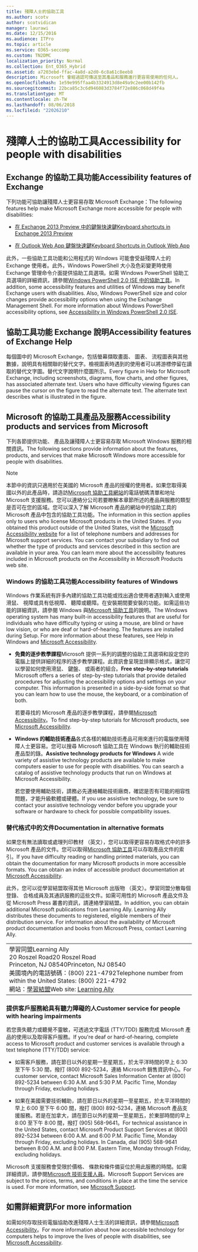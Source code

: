 ```yaml
---
title: 殘障人士的協助工具
ms.author: scotv
author: scotvidican
manager: laurawi
ms.date: 12/15/2016
ms.audience: ITPro
ms.topic: article
ms.service: O365-seccomp
ms.custom: TN2DMC
localization_priority: Normal
ms.collection: Ent_O365_Hybrid
ms.assetid: a7203ebd-ffac-4a8d-a2d0-6c8a61c8eeb8
description: Microsoft 會經過認可傳送至其產品和服務進行更容易使用的任何人。
ms.openlocfilehash: 1e59e995ffaa4b3324913d8e49a9c2ee00b142fb
ms.sourcegitcommit: 22bca85c3c6d946083d3784f72e886c068d49f4a
ms.translationtype: MT
ms.contentlocale: zh-TW
ms.lasthandoff: 08/06/2018
ms.locfileid: "22026210"
---
```

# <a name="accessibility-for-people-with-disabilities"></a><span data-ttu-id="320cc-103">殘障人士的協助工具</span><span class="sxs-lookup"><span data-stu-id="320cc-103">Accessibility for people with disabilities</span></span>

## <a name="accessibility-features-of-exchange"></a><span data-ttu-id="320cc-104">Exchange 的協助工具功能</span><span class="sxs-lookup"><span data-stu-id="320cc-104">Accessibility features of Exchange</span></span>

<span data-ttu-id="320cc-105">下列功能可協助讓殘障人士更容易存取 Microsoft Exchange：</span><span class="sxs-lookup"><span data-stu-id="320cc-105">The following features help make Microsoft Exchange more accessible for people with disabilities:</span></span>
  
- [<span data-ttu-id="320cc-106">在 Exchange 2013 Preview 中的鍵盤快速鍵</span><span class="sxs-lookup"><span data-stu-id="320cc-106">Keyboard shortcuts in Exchange 2013 Preview</span></span>](http://technet.microsoft.com/library/146b2b52-1ef8-4606-991a-4cf4da694970.aspx)
    
- [<span data-ttu-id="320cc-107">在 Outlook Web App 鍵盤快速鍵</span><span class="sxs-lookup"><span data-stu-id="320cc-107">Keyboard Shortcuts in Outlook Web App</span></span>](https://go.microsoft.com/fwlink/p/?LinkId=268079)
    
<span data-ttu-id="320cc-p101">此外，一些協助工具功能和公用程式的 Windows 可能會受益殘障人士的 Exchange 使用者。此外，Windows PowerShell 大小及色彩變更時使用 Exchange 管理命令介面提供協助工具選項。如需 Windows PowerShell 協助工具選項的詳細資訊，請參閱[Windows PowerShell 2.0 ISE 中的協助工具](https://go.microsoft.com/fwlink/p/?LinkId=258240)。</span><span class="sxs-lookup"><span data-stu-id="320cc-p101">In addition, some accessibility features and utilities of Windows may benefit Exchange users with disabilities. Also, Windows PowerShell size and color changes provide accessibility options when using the Exchange Management Shell. For more information about Windows PowerShell accessibility options, see [Accessibility in Windows PowerShell 2.0 ISE](https://go.microsoft.com/fwlink/p/?LinkId=258240).</span></span>
  
## <a name="accessibility-features-of-exchange-help"></a><span data-ttu-id="320cc-111">協助工具功能 Exchange 說明</span><span class="sxs-lookup"><span data-stu-id="320cc-111">Accessibility features of Exchange Help</span></span>

<span data-ttu-id="320cc-p102">每個圖中的 Microsoft Exchange，包括螢幕擷取畫面、 圖表、 流程圖表與其他數據，說明具有相關聯的替代文字。檢視圖表時遇到的使用者可以將游標停留在讀取的替代文字圖。替代文字說明什麼圖所示。</span><span class="sxs-lookup"><span data-stu-id="320cc-p102">Every figure in Help for Microsoft Exchange, including screenshots, diagrams, flow charts, and other figures, has associated alternate text. Users who have difficulty viewing figures can pause the cursor on the figure to read the alternate text. The alternate text describes what is illustrated in the figure.</span></span>
  
## <a name="accessibility-products-and-services-from-microsoft"></a><span data-ttu-id="320cc-115">Microsoft 的協助工具產品及服務</span><span class="sxs-lookup"><span data-stu-id="320cc-115">Accessibility products and services from Microsoft</span></span>

<span data-ttu-id="320cc-116">下列各節提供功能、 產品及讓殘障人士更容易存取 Microsoft Windows 服務的相關資訊。</span><span class="sxs-lookup"><span data-stu-id="320cc-116">The following sections provide information about the features, products, and services that make Microsoft Windows more accessible for people with disabilities.</span></span>
  
> [!NOTE]
> <span data-ttu-id="320cc-p103">本節中的資訊只適用於在美國的 Microsoft 產品的授權的使用者。如果您取得美國以外的此產品時，請造訪[Microsoft 協助工具網站](https://www.microsoft.com/enable)的電話號碼清單和地址 Microsoft 支援服務。您可以連絡分公司若要瞭解本章節所述的產品與服務的類型是否可在您的區域。您可以深入了解 Microsoft 產品的網站中的協助工具的 Microsoft 產品中包含的協助工具功能。</span><span class="sxs-lookup"><span data-stu-id="320cc-p103">The information in this section applies only to users who license Microsoft products in the United States. If you obtained this product outside of the United States, visit the [Microsoft Accessibility website](https://www.microsoft.com/enable) for a list of telephone numbers and addresses for Microsoft support services. You can contact your subsidiary to find out whether the type of products and services described in this section are available in your area. You can learn more about the accessibility features included in Microsoft products on the Accessibility in Microsoft Products web site.</span></span> 
  
### <a name="accessibility-features-of-windows"></a><span data-ttu-id="320cc-121">Windows 的協助工具功能</span><span class="sxs-lookup"><span data-stu-id="320cc-121">Accessibility features of Windows</span></span>

<span data-ttu-id="320cc-p104">Windows 作業系統有許多內建的協助工具功能或找出適合使用者遇到輸入或使用滑鼠、 視障或具有低視障、 聽障或聽障。在安裝期間要安裝的功能。如需這些功能的詳細資訊，請參閱 Windows 與[Microsoft 協助工具](https://go.microsoft.com/fwlink/p/?linkId=18139)的說明。</span><span class="sxs-lookup"><span data-stu-id="320cc-p104">The Windows operating system has many built-in accessibility features that are useful for individuals who have difficulty typing or using a mouse, are blind or have low vision, or who are deaf or hard-of-hearing. The features are installed during Setup. For more information about these features, see Help in Windows and [Microsoft Accessibility](https://go.microsoft.com/fwlink/p/?linkId=18139).</span></span>
  
- <span data-ttu-id="320cc-p105">**免費的逐步教學課程**Microsoft 提供一系列的調整的協助工具選項和設定您的電腦上提供詳細的程序的逐步教學課程。此資訊會呈現並排顯示格式，讓您可以學習如何使用滑鼠、 鍵盤、 或兩者的組合。</span><span class="sxs-lookup"><span data-stu-id="320cc-p105">**Free step-by-step tutorials** Microsoft offers a series of step-by-step tutorials that provide detailed procedures for adjusting the accessibility options and settings on your computer. This information is presented in a side-by-side format so that you can learn how to use the mouse, the keyboard, or a combination of both.</span></span> 
    
    <span data-ttu-id="320cc-127">若要尋找的 Microsoft 產品的逐步教學課程，請參閱[Microsoft Accessibility](https://go.microsoft.com/fwlink/p/?linkId=18139)。</span><span class="sxs-lookup"><span data-stu-id="320cc-127">To find step-by-step tutorials for Microsoft products, see [Microsoft Accessibility](https://go.microsoft.com/fwlink/p/?linkId=18139).</span></span>
    
- <span data-ttu-id="320cc-p106">**Windows 的輔助技術產品**各式各樣的輔助技術產品可用來進行的電腦使用殘障人士更容易。您可以搜尋 Microsoft 協助工具在 Windows 執行的輔助技術產品型的錄。</span><span class="sxs-lookup"><span data-stu-id="320cc-p106">**Assistive technology products for Windows** A wide variety of assistive technology products are available to make computers easier to use for people with disabilities. You can search a catalog of assistive technology products that run on Windows at Microsoft Accessibility.</span></span> 
    
    <span data-ttu-id="320cc-130">若您要使用輔助技術，請務必先連絡輔助技術廠商，確認是否有可能的相容性問題，才能升級軟體或硬體。</span><span class="sxs-lookup"><span data-stu-id="320cc-130">If you use assistive technology, be sure to contact your assistive technology vendor before you upgrade your software or hardware to check for possible compatibility issues.</span></span> 
    
### <a name="documentation-in-alternative-formats"></a><span data-ttu-id="320cc-131">替代格式中的文件</span><span class="sxs-lookup"><span data-stu-id="320cc-131">Documentation in alternative formats</span></span>

<span data-ttu-id="320cc-p107">如果您有無法讀取或處理列印教材 （英文），您可以取得更容易存取格式中的許多 Microsoft 產品的文件。您可以取得[Microsoft 協助工具](https://go.microsoft.com/fwlink/p/?linkId=18139)可以存取產品文件的索引。</span><span class="sxs-lookup"><span data-stu-id="320cc-p107">If you have difficulty reading or handling printed materials, you can obtain the documentation for many Microsoft products in more accessible formats. You can obtain an index of accessible product documentation at [Microsoft Accessibility](https://go.microsoft.com/fwlink/p/?linkId=18139).</span></span> 
  
<span data-ttu-id="320cc-p108">此外，您可以從學習結盟取得其他 Microsoft 出版物 （英文）。學習同盟分散每個登錄、 合格成員及其通訊服務的這些文件。如需可用性的 Microsoft 產品文件及從 Microsoft Press 叢書的資訊，請連絡學習結盟。</span><span class="sxs-lookup"><span data-stu-id="320cc-p108">In addition, you can obtain additional Microsoft publications from Learning Ally. Learning Ally distributes these documents to registered, eligible members of their distribution service. For information about the availability of Microsoft product documentation and books from Microsoft Press, contact Learning Ally.</span></span> 
  
||
|:-----|
|<span data-ttu-id="320cc-137">學習同盟</span><span class="sxs-lookup"><span data-stu-id="320cc-137">Learning Ally</span></span>  <br/> <span data-ttu-id="320cc-138">20 Roszel Road</span><span class="sxs-lookup"><span data-stu-id="320cc-138">20 Roszel Road</span></span>  <br/> <span data-ttu-id="320cc-139">Princeton, NJ 08540</span><span class="sxs-lookup"><span data-stu-id="320cc-139">Princeton, NJ 08540</span></span>  <br/> <span data-ttu-id="320cc-140">美國境內的電話號碼：(800) 221-4792</span><span class="sxs-lookup"><span data-stu-id="320cc-140">Telephone number from within the United States: (800) 221-4792</span></span>  <br/> <span data-ttu-id="320cc-141">網站：[學習結盟](https://www.learningally.org/)</span><span class="sxs-lookup"><span data-stu-id="320cc-141">Web site: [Learning Ally](https://www.learningally.org/)</span></span> <br/> |
   
### <a name="customer-service-for-people-with-hearing-impairments"></a><span data-ttu-id="320cc-142">提供客戶服務給具有聽力障礙的人</span><span class="sxs-lookup"><span data-stu-id="320cc-142">Customer service for people with hearing impairments</span></span>

<span data-ttu-id="320cc-143">若您喪失聽力或聽覺不靈敏，可透過文字電話 (TTY/TDD) 服務完成 Microsoft 產品的使用以及取得客戶服務。</span><span class="sxs-lookup"><span data-stu-id="320cc-143">If you're deaf or hard-of-hearing, complete access to Microsoft product and customer services is available through a text telephone (TTY/TDD) service:</span></span>
  
- <span data-ttu-id="320cc-p109">如需客戶服務，請在節日以外的星期一至星期五，於太平洋時間的早上 6:30 至下午 5:30 間，撥打 (800) 892-5234，連絡 Microsoft 銷售資訊中心。</span><span class="sxs-lookup"><span data-stu-id="320cc-p109">For customer service, contact Microsoft Sales Information Center at (800) 892-5234 between 6:30 A.M. and 5:30 P.M. Pacific Time, Monday through Friday, excluding holidays.</span></span> 
    
- <span data-ttu-id="320cc-p110">如果在美國需要技術輔助，請在節日以外的星期一至星期五，於太平洋時間的早上 6:00 至下午 6:00 間，撥打 (800) 892-5234，連絡 Microsoft 產品支援服務。若是在加拿大，請在節日以外的星期一至星期五，於東部時間的早上 8:00 至下午 8:00 間，撥打 (905) 568-9641。</span><span class="sxs-lookup"><span data-stu-id="320cc-p110">For technical assistance in the United States, contact Microsoft Product Support Services at (800) 892-5234 between 6:00 A.M. and 6:00 P.M. Pacific Time, Monday through Friday, excluding holidays. In Canada, dial (905) 568-9641 between 8:00 A.M. and 8:00 P.M. Eastern Time, Monday through Friday, excluding holidays.</span></span> 
    
<span data-ttu-id="320cc-p111">Microsoft 支援服務會受限於價格、 條款和條件備妥位於用此服務的時間。如需詳細資訊，請參閱[Microsoft 技術支援人員](https://go.microsoft.com/fwlink/p/?linkId=18142)。</span><span class="sxs-lookup"><span data-stu-id="320cc-p111">Microsoft Support Services are subject to the prices, terms, and conditions in place at the time the service is used. For more information, see [Microsoft Support](https://go.microsoft.com/fwlink/p/?linkId=18142).</span></span>
  
## <a name="for-more-information"></a><span data-ttu-id="320cc-155">如需詳細資訊</span><span class="sxs-lookup"><span data-stu-id="320cc-155">For more information</span></span>

<span data-ttu-id="320cc-156">如需如何存取技術電腦協助改進殘障人士生活的詳細資訊，請參閱[Microsoft Accessibility](http://go.microsoft.com/fwlink/p/?linkId=18139)。</span><span class="sxs-lookup"><span data-stu-id="320cc-156">For more information about how accessible technology for computers helps to improve the lives of people with disabilities, see [Microsoft Accessibility](http://go.microsoft.com/fwlink/p/?linkId=18139).</span></span> 
  


